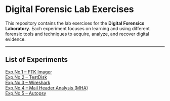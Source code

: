 # Digital Forensic Lab Exercises

This repository contains the lab exercises for the **Digital Forensics Laboratory**. Each experiment focuses on learning and using different forensic tools and techniques to acquire, analyze, and recover digital evidence.

---

## List of Experiments

<a href="https://github.com/Veera03122005/DF-Lab-Experiments/blob/main/Exp.No-1%20FTK%20IMAGER.md" target="_blank">Exp.No.1 – FTK Imager</a>  
<a href="./DF-Lab-Experiments/blob/main/Exp.No%20-2%20Testdisk.md" target="_blank">Exp.No.2 – TestDisk</a>  
<a href=".Exp.No -3 wireshark.md" target="_blank">Exp.No.3 – Wireshark</a>  
<a href="./DF-Lab-Experiments/blob/main/Exp.No-4%20MHA.md" target="_blank">Exp.No.4 – Mail Header Analysis (MHA)</a>  
<a href="./DF-Lab-Experiments/blob/main/Exp.No-5%20Autopsy.md](https://github.com/Veera03122005/DF-Lab-Experiments/blob/main/Exp.No-5%20Autopsy.md" target="_blank">Exp.No.5 – Autopsy</a>  
